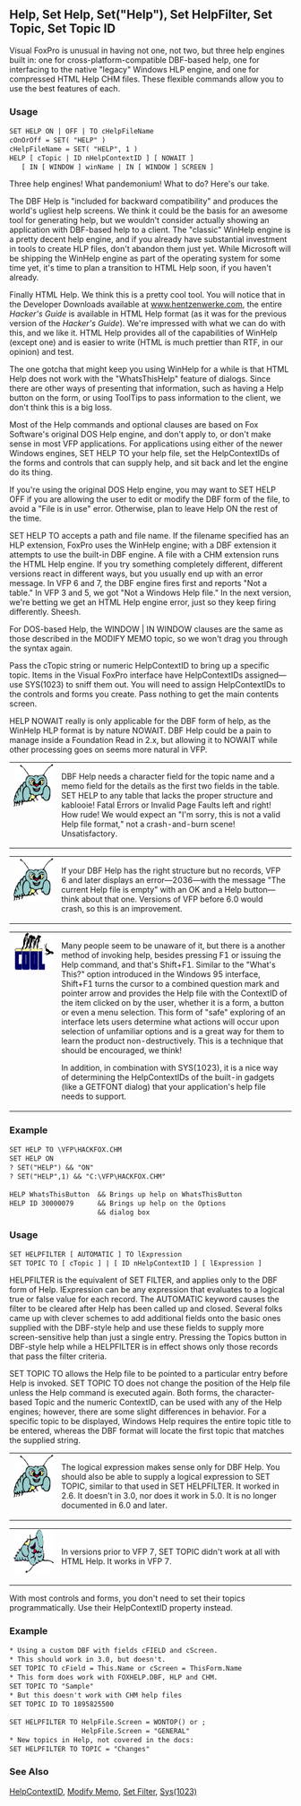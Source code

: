 ## Help, Set Help, Set("Help"), Set HelpFilter, Set Topic, Set Topic ID

Visual FoxPro is unusual in having not one, not two, but three help engines built in: one for cross-platform-compatible DBF-based help, one for interfacing to the native "legacy" Windows HLP engine, and one for compressed HTML Help CHM files. These flexible commands allow you to use the best features of each.

### Usage

```foxpro
SET HELP ON | OFF | TO cHelpFileName
cOnOrOff = SET( "HELP" )
cHelpFileName = SET( "HELP", 1 )
HELP [ cTopic | ID nHelpContextID ] [ NOWAIT ]
   [ IN [ WINDOW ] winName | IN [ WINDOW ] SCREEN ]
```

Three help engines! What pandemonium! What to do? Here's our take.

The DBF Help is "included for backward compatibility" and produces the world's ugliest help screens. We think it could be the basis for an awesome tool for generating help, but we wouldn't consider actually showing an application with DBF-based help to a client. The "classic" WinHelp engine is a pretty decent help engine, and if you already have substantial investment in tools to create HLP files, don't abandon them just yet. While Microsoft will be shipping the WinHelp engine as part of the operating system for some time yet, it's time to plan a transition to HTML Help soon, if you haven't already. 

Finally HTML Help. We think this is a pretty cool tool. You will notice that in the Developer Downloads available at <a href="http://www.hentzenwerke.com/" target="_blank">www.hentzenwerke.com</a>, the entire *Hacker's Guide* is available in HTML Help format (as it was for the previous version of the *Hacker's Guide*). We're impressed with what we can do with this, and we like it. HTML Help provides all of the capabilities of WinHelp (except one) and is easier to write (HTML is much prettier than RTF, in our opinion) and test.

The one gotcha that might keep you using WinHelp for a while is that HTML Help does not work with the "WhatsThisHelp" feature of dialogs. Since there are other ways of presenting that information, such as having a Help button on the form, or using ToolTips to pass information to the client, we don't think this is a big loss.

Most of the Help commands and optional clauses are based on Fox Software's original DOS Help engine, and don't apply to, or don't make sense in most VFP applications. For applications using either of the newer Windows engines, SET HELP TO your help file, set the HelpContextIDs of the forms and controls that can supply help, and sit back and let the engine do its thing.

If you're using the original DOS Help engine, you may want to SET HELP OFF if you are allowing the user to edit or modify the DBF form of the file, to avoid a "File is in use" error. Otherwise, plan to leave Help ON the rest of the time.

SET HELP TO accepts a path and file name. If the filename specified has an HLP extension, FoxPro uses the WinHelp engine; with a DBF extension it attempts to use the built-in DBF engine. A file with a CHM extension runs the HTML Help engine. If you try something completely different, different versions react in different ways, but you usually end up with an error message. In VFP 6 and 7, the DBF engine fires first and reports "Not a table." In VFP 3 and 5, we got "Not a Windows Help file." In the next version, we're betting we get an HTML Help engine error, just so they keep firing differently. Sheesh.

For DOS-based Help, the WINDOW | IN WINDOW clauses are the same as those described in the MODIFY MEMO topic, so we won't drag you through the syntax again.

Pass the cTopic string or numeric HelpContextID to bring up a specific topic. Items in the Visual FoxPro interface have HelpContextIDs assigned&mdash;use SYS(1023) to sniff them out. You will need to assign HelpContextIDs to the controls and forms you create. Pass nothing to get the main contents screen.

HELP NOWAIT really is only applicable for the DBF form of help, as the WinHelp HLP format is by nature NOWAIT. DBF Help could be a pain to manage inside a Foundation Read in 2.x, but allowing it to NOWAIT while other processing goes on seems more natural in VFP.

<table border=0 cellspacing=0 cellpadding=0 width=100%>
<tr>
  <td width=17% valign=top>
<img border=0 width=95 height=78 src="bug.gif"></p>
  </td>
  <td width=83%>
  <p>DBF Help needs a character field for the topic name and a memo field for the details as the first two fields in the table. SET HELP to any table that lacks the proper structure and kablooie! Fatal Errors or Invalid Page Faults left and right! How rude! We would expect an &quot;I'm sorry, this is not a valid Help file format,&quot; not a crash-and-burn scene! Unsatisfactory.</p>
  </td>
 </tr>
</table>

<table border=0 cellspacing=0 cellpadding=0 width=100%>
<tr>
  <td width=17% valign=top>
<img border=0 width=95 height=78 src="bug.gif"></p>
  </td>
  <td width=83%>
  <p>If your DBF Help has the right structure but no records, VFP 6 and later displays an error&mdash;2036&mdash;with the message &quot;The current Help file is empty&quot; with an OK and a Help button&mdash;think about that one. Versions of VFP before 6.0 would crash, so this is an improvement.</p>
  </td>
 </tr>
</table>

<table border=0 cellspacing=0 cellpadding=0 width=100%>
<tr>
  <td width=17% valign=top>
<img border=0 width=114 height=67 src="cool.gif"></p>
  </td>
  <td width=83%>
  <p>Many people seem to be unaware of it, but there is a another method of invoking help, besides pressing F1 or issuing the Help command, and that's Shift+F1. Similar to the &quot;What's This?&quot; option introduced in the Windows 95 interface, Shift+F1 turns the cursor to a combined question mark and pointer arrow and provides the Help file with the ContextID of the item clicked on by the user, whether it is a form, a button or even a menu selection. This form of &quot;safe&quot; exploring of an interface lets users determine what actions will occur upon selection of unfamiliar options and is a great way for them to learn the product non-destructively. This is a technique that should be encouraged, we think!</p>
  <p>In addition, in combination with SYS(1023), it is a nice way of determining the HelpContextIDs of the built-in gadgets (like a GETFONT dialog) that your application's help file needs to support.</p>
  </td>
 </tr>
</table>

### Example

```foxpro
SET HELP TO \VFP\HACKFOX.CHM
SET HELP ON
? SET("HELP") && "ON"
? SET("HELP",1) && "C:\VFP\HACKFOX.CHM"

HELP WhatsThisButton  && Brings up help on WhatsThisButton
HELP ID 30000079      && Brings up help on the Options
                      && dialog box
```
### Usage

```foxpro
SET HELPFILTER [ AUTOMATIC ] TO lExpression
SET TOPIC TO [ cTopic ] | [ ID nHelpContextID ] [ lExpression ]
```

HELPFILTER is the equivalent of SET FILTER, and applies only to the DBF form of Help. lExpression can be any expression that evaluates to a logical true or false value for each record. The AUTOMATIC keyword causes the filter to be cleared after Help has been called up and closed. Several folks came up with clever schemes to add additional fields onto the basic ones supplied with the DBF-style help and use these fields to supply more screen-sensitive help than just a single entry. Pressing the Topics button in DBF-style help while a HELPFILTER is in effect shows only those records that pass the filter criteria.

SET TOPIC TO allows the Help file to be pointed to a particular entry before Help is invoked. SET TOPIC TO does not change the position of the Help file unless the Help command is executed again. Both forms, the character-based Topic and the numeric ContextID, can be used with any of the Help engines; however, there are some slight differences in behavior. For a specific topic to be displayed, Windows Help requires the entire topic title to be entered, whereas the DBF format will locate the first topic that matches the supplied string.

<table border=0 cellspacing=0 cellpadding=0 width=100%>
<tr>
  <td width=17% valign=top>
<img border=0 width=95 height=78 src="bug.gif"></p>
  </td>
  <td width=83%>
  <p>The logical expression makes sense only for DBF Help. You should also be able to supply a logical expression to SET TOPIC, similar to that used in SET HELPFILTER. It worked in 2.6. It doesn't in 3.0, nor does it work in 5.0. It is no longer documented in 6.0 and later.</p>
  </td>
 </tr>
</table>

<table border=0 cellspacing=0 cellpadding=0 width=100%>
<tr>
  <td width=17% valign=top>
<img border=0 width=95 height=78 src="fixbug1.gif"></p>
  </td>
  <td width=83%>
  <p>In versions prior to VFP 7, SET TOPIC didn't work at all with HTML Help. It works in VFP 7.</p>
  </td>
 </tr>
</table>

With most controls and forms, you don't need to set their topics programmatically. Use their HelpContextID property instead.

### Example

```foxpro
* Using a custom DBF with fields cFIELD and cScreen.
* This should work in 3.0, but doesn't.
SET TOPIC TO cField = This.Name or cScreen = ThisForm.Name
* This form does work with FOXHELP.DBF, HLP and CHM.
SET TOPIC TO "Sample"
* But this doesn't work with CHM help files
SET TOPIC ID TO 1895825500

SET HELPFILTER TO HelpFile.Screen = WONTOP() or ;
                  HelpFile.Screen = "GENERAL"
* New topics in Help, not covered in the docs:
SET HELPFILTER TO TOPIC = "Changes"
```
### See Also

[HelpContextID](s4g600.md), [Modify Memo](s4g060.md), [Set Filter](s4g092.md), [Sys(1023)](s4g639.md)